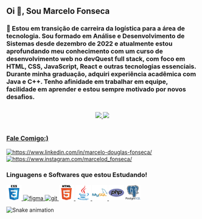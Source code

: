   ## Oi 👋, Sou Marcelo Fonseca


<h3 align="left">🔭 Estou em transição de carreira da logística para a área de tecnologia. Sou formado em Análise e Desenvolvimento de Sistemas desde dezembro de 2022 e atualmente estou aprofundando meu conhecimento com um curso de desenvolvimento web no devQuest full stack, com foco em HTML, CSS, JavaScript, React e outras tecnologias essenciais. Durante minha graduação, adquiri experiência acadêmica com Java e C++. Tenho afinidade em trabalhar em equipe, facilidade em aprender e estou sempre motivado por novos desafios.<br>


##


<!--Marcadores -->
<div align="center">
  <a href="https://github.com/Marcelo-Fonseca">
  <img height="180em%" src="https://github-readme-stats.vercel.app/api?username=Marcelo-Fonseca&show_icons=true&theme=dracula&include_all_commits=true&count_private=true"/>
  <img align=rigth height="180em" src="https://github-readme-stats.vercel.app/api/top-langs/?username=Marcelo-Fonseca&layout=compact&langs_count=7&theme=dracula"/>
</div>
<br>


<!--redes Sociais-->
<div>
<h3 align="left">Fale Comigo:)</h3>
<p align="left">
<a href="www.linkedin.com/in/marcelodfonseca" target="blank"><img align="center" src="https://raw.githubusercontent.com/rahuldkjain/github-profile-readme-generator/master/src/images/icons/Social/linked-in-alt.svg" alt="https://www.linkedin.com/in/marcelo-douglas-fonseca/" height="30" width="40" /></a>
<a href="https://instagram.com/https://www.instagram.com/marcelod_fonseca/" target="blank"><img align="center" src="https://raw.githubusercontent.com/rahuldkjain/github-profile-readme-generator/master/src/images/icons/Social/instagram.svg" alt="https://www.instagram.com/marcelod_fonseca/" height="30" width="40" /></a>

</p>
</div>

<!--Linguagens de estudos-->
<div>
<h3 align="left">Linguagens e Softwares que estou Estudando!</h3>
<p align="left"> <a href="https://www.w3schools.com/css/" target="_blank" rel="noreferrer"> <img src="https://raw.githubusercontent.com/devicons/devicon/master/icons/css3/css3-original-wordmark.svg" alt="css3" width="40" height="40"/> </a> <a href="https://www.figma.com/" target="_blank" rel="noreferrer"> <img src="https://www.vectorlogo.zone/logos/figma/figma-icon.svg" alt="figma" width="40" height="40"/> </a> <a href="https://git-scm.com/" target="_blank" rel="noreferrer"> <img src="https://www.vectorlogo.zone/logos/git-scm/git-scm-icon.svg" alt="git" width="40" height="40"/> </a> <a href="https://www.w3.org/html/" target="_blank" rel="noreferrer"> <img src="https://raw.githubusercontent.com/devicons/devicon/master/icons/html5/html5-original-wordmark.svg" alt="html5" width="40" height="40"/> </a> <a href="https://www.java.com" target="_blank" rel="noreferrer"> <img src="https://raw.githubusercontent.com/devicons/devicon/master/icons/java/java-original.svg" alt="java" width="40" height="40"/> </a> <a href="https://www.mysql.com/" target="_blank" rel="noreferrer"> <img src="https://raw.githubusercontent.com/devicons/devicon/master/icons/mysql/mysql-original-wordmark.svg" alt="mysql" width="40" height="40"/> </a>  <img src="https://raw.githubusercontent.com/devicons/devicon/master/icons/php/php-original.svg" alt="php" width="40" height="40"/> </a> <a href="https://www.postgresql.org" target="_blank" rel="noreferrer"> <img src="https://raw.githubusercontent.com/devicons/devicon/master/icons/postgresql/postgresql-original-wordmark.svg" alt="postgresql" width="40" height="40"/> </a> </p>
</div>






<!--Animação snake-->

![Snake animation](https://github/Marcelo-Fonseca/Marcelo-Fonseca/blob/output/github-contribution-grid-snake.svg)


<!--
**Marcelo-Fonseca/Marcelo-fonseca** is a ✨ _special_ ✨ repository because its `README.md` (this file) appears on your GitHub profile.

Here are some ideas to get you started:
### Hi there 👋
- 🔭 I’m currently working on ...
- 🌱 I’m currently learning ...
- 👯 I’m looking to collaborate on ...
- 🤔 I’m looking for help with ...
- 💬 Ask me about ...
- 📫 How to reach me: ...
- 😄 Pronouns: ...
- ⚡ Fun fact: ...


<p align="left"> <img src="https://komarev.com/ghpvc/?username=marcelo-fonseca&label=Profile%20views&color=0e75b6&style=flat" alt="marcelo-fonseca" /> </p>
<p align="left"> <a href="https://github.com/ryo-ma/github-profile-trophy"><img src="https://github-profile-trophy.vercel.app/?username=marcelo-fonseca" alt="marcelo-fonseca" /></a> </p>
-->
